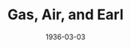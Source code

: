 ---
title: Gas, Air, and Earl
date: 1936-03-03
closing_date:
layout: productions
playbill:
Theatre: Theatre Jacksonville
cast:
- A Lawyer:
  - Elmo Lehman, Jr.
- Kitty Carson: Emily Kennard
- Elinor Plummer: Evelyn Horsch
- Mrs. Plummer: Lucy Gaines Carter
- Boggs: Neal Tyler, Jr.
crew:
- Director:
  - Evelyn B. Cox
- Props: Marion Hendry
- Staging: Mary Courtney
---